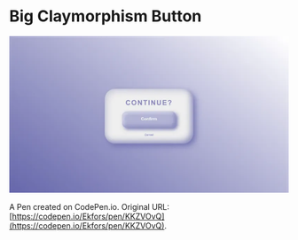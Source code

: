 # Big Claymorphism Button

![Big Claymorphism Button](big-claymorphism-button-800.png)

A Pen created on CodePen.io. Original URL: [https://codepen.io/Ekfors/pen/KKZVOvQ](https://codepen.io/Ekfors/pen/KKZVOvQ).
